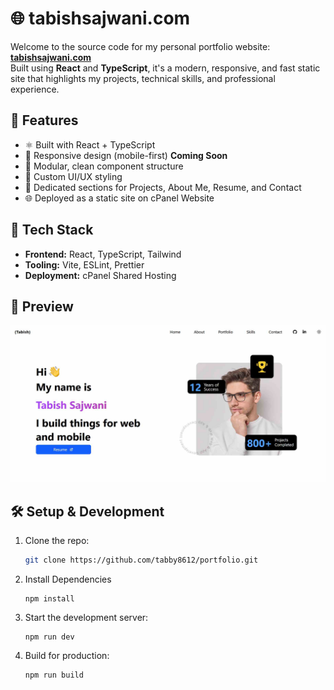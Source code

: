 # 🌐 tabishsajwani.com

Welcome to the source code for my personal portfolio website: **[tabishsajwani.com](https://tabishsajwani.com)**  
Built using **React** and **TypeScript**, it's a modern, responsive, and fast static site that highlights my projects, technical skills, and professional experience.

## 🚀 Features

- ⚛️ Built with React + TypeScript
- 📱 Responsive design (mobile-first) **Coming Soon**
- 🧩 Modular, clean component structure
- 🎨 Custom UI/UX styling
- 💼 Dedicated sections for Projects, About Me, Resume, and Contact
- 🌐 Deployed as a static site on cPanel Website

## 📁 Tech Stack

- **Frontend:** React, TypeScript, Tailwind
- **Tooling:** Vite, ESLint, Prettier
- **Deployment:** cPanel Shared Hosting

## 📸 Preview

![Screenshot of the portfolio website](portfolio-website/src/assets/screenshot.jpg)

## 🛠️ Setup & Development

1. Clone the repo:

   ```bash
   git clone https://github.com/tabby8612/portfolio.git

   ```

2. Install Dependencies

   ```
   npm install
   ```

3. Start the development server:

   ```
   npm run dev
   ```

4. Build for production:
   ```
   npm run build
   ```
